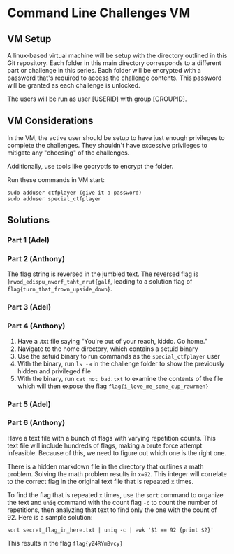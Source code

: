 # Command Line Challenges VM

## VM Setup
A linux-based virtual machine will be setup with the directory outlined in this Git repository. Each folder in this main directory corresponds to a different part or challenge in this series. Each folder will be encrypted with a password that's required to access the challenge contents. This password will be granted as each challenge is unlocked.

The users will be run as user [USERID] with group [GROUPID]. 

## VM Considerations
In the VM, the active user should be setup to have just enough privileges to complete the challenges. They shouldn't have excessive privileges to mitigate any "cheesing" of the challenges.

Additionally, use tools like gocryptfs to encrypt the folder.

Run these commands in VM start:
```
sudo adduser ctfplayer (give it a password)
sudo adduser special_ctfplayer
```

## Solutions
### Part 1 (Adel)

### Part 2 (Anthony)
The flag string is reversed in the jumbled text. 
The reversed flag is `}nwod_edispu_nworf_taht_nrut{galf`, leading to a solution flag of `flag{turn_that_frown_upside_down}`.

### Part 3 (Adel)

### Part 4 (Anthony)
1. Have a .txt file saying "You're out of your reach, kiddo. Go home."
2. Navigate to the home directory, which contains a setuid binary
3. Use the setuid binary to run commands as the `special_ctfplayer` user
4. With the binary, run `ls -a` in the challenge folder to show the previously hidden and privileged file
5. With the binary, run `cat not_bad.txt` to examine the contents of the file which will then expose the flag `flag{i_love_me_some_cup_rawrmen}`

### Part 5 (Adel)

### Part 6 (Anthony)
Have a text file with a bunch of flags with varying repetition counts. This text file will include hundreds of flags, making a brute force attempt infeasible. Because of this, we need to figure out which one is the right one.

There is a hidden markdown file in the directory that outlines a math problem. Solving the math problem results in `x=92`. This integer will correlate to the correct flag in the original text file that is repeated `x` times.

To find the flag that is repeated `x` times, use the `sort` command to organize the text and `uniq` command with the count flag `-c` to count the number of repetitions, then analyzing that text to find only the one with the count of 92. Here is a sample solution:
```
sort secret_flag_in_here.txt | uniq -c | awk '$1 == 92 {print $2}'
```
This results in the flag `flag{yZ4RYmBvcy}`


